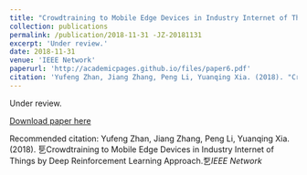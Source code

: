 ```yaml
---
title: "Crowdtraining to Mobile Edge Devices in Industry Internet of Things by Deep Reinforcement Learning Approach"
collection: publications
permalink: /publication/2018-11-31 -JZ-20181131
excerpt: 'Under review.'
date: 2018-11-31 
venue: 'IEEE Network'
paperurl: 'http://academicpages.github.io/files/paper6.pdf'
citation: 'Yufeng Zhan, Jiang Zhang, Peng Li, Yuanqing Xia. (2018). "Crowdtraining to Mobile Edge Devices in Industry Internet of Things by Deep Reinforcement Learning Approach."<i>IEEE Network</i>'
---
```

Under review.

[Download paper here](http://academicpages.github.io/files/paper6.pdf)

Recommended citation: Yufeng Zhan, Jiang Zhang, Peng Li, Yuanqing Xia. (2018). 乬Crowdtraining to Mobile Edge Devices in Industry Internet of Things by Deep Reinforcement Learning Approach.乭<i>IEEE Network</i>

